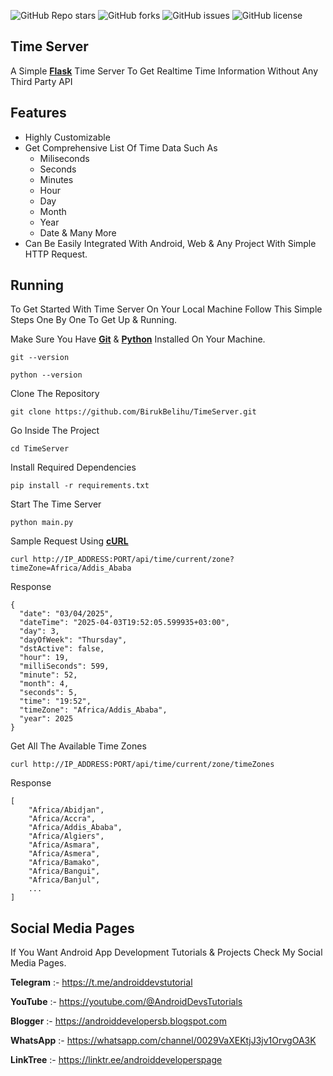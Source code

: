 <!DOCTYPE html>
<html lang="en">
<head>
</head>
<body>

![GitHub Repo stars](https://img.shields.io/github/stars/BirukBelihu/TimeServer)
![GitHub forks](https://img.shields.io/github/forks/BirukBelihu/TimeServer)
![GitHub issues](https://img.shields.io/github/issues/BirukBelihu/TimeServer)
![GitHub license](https://img.shields.io/github/license/BirukBelihu/TimeServer)

<h2>Time Server</h2>

<p>A Simple <b><a href="https://flask.palletsprojects.com/" target="_blank">Flask</a></b> Time Server To Get Realtime Time Information Without Any Third Party API</p>

<p>
<h2>Features</h2>

<ul>
  <li>Highly Customizable</li>
  <li>Get Comprehensive List Of Time Data Such As
    <ul>
    <li>Miliseconds</li>
    <li>Seconds</li>
    <li>Minutes</li>
    <li>Hour</li>
    <li>Day</li>
    <li>Month</li>
    <li>Year</li>
    <li>Date & Many More</li>
    </ul>
  </li>
  <li>Can Be Easily Integrated With Android, Web & Any Project With Simple HTTP Request.</li>
</ul>

 <h2>Running</h2>

To Get Started With Time Server On Your Local Machine Follow This Simple Steps One By One To Get Up & Running.

Make Sure You Have <b><a href="https://git-scm.com/" target="_blank">Git</a></b> & <b><a href="https://python.org" target="_blank">Python</a></b> Installed On Your Machine.

```
git --version
```

```
python --version
```

Clone The Repository

```
git clone https://github.com/BirukBelihu/TimeServer.git
```

Go Inside The Project

```
cd TimeServer
```

Install Required Dependencies

```
pip install -r requirements.txt
```

Start The Time Server

```
python main.py
```

Sample Request Using <b><a href="https://curl.se/" target="_blank">cURL</a></b>

```
curl http://IP_ADDRESS:PORT/api/time/current/zone?timeZone=Africa/Addis_Ababa
```

Response

```
{
  "date": "03/04/2025",
  "dateTime": "2025-04-03T19:52:05.599935+03:00",
  "day": 3,
  "dayOfWeek": "Thursday",
  "dstActive": false,
  "hour": 19,
  "milliSeconds": 599,
  "minute": 52,
  "month": 4,
  "seconds": 5,
  "time": "19:52",
  "timeZone": "Africa/Addis_Ababa",
  "year": 2025
}
```

Get All The Available Time Zones

```
curl http://IP_ADDRESS:PORT/api/time/current/zone/timeZones
```

Response

```
[
    "Africa/Abidjan",
    "Africa/Accra",
    "Africa/Addis_Ababa",
    "Africa/Algiers",
    "Africa/Asmara",
    "Africa/Asmera",
    "Africa/Bamako",
    "Africa/Bangui",
    "Africa/Banjul",
    ...
]
```
</p>

<h2>Social Media Pages</h2>

If You Want Android App Development Tutorials & Projects Check My Social Media Pages.

<b>Telegram</b> :- https://t.me/androiddevstutorial

<b>YouTube</b> :- https://youtube.com/@AndroidDevsTutorials

<b>Blogger</b> :- https://androiddevelopersb.blogspot.com

<b>WhatsApp</b> :- https://whatsapp.com/channel/0029VaXEKtjJ3jv1OrvgOA3K

<b>LinkTree</b> :-
https://linktr.ee/androiddeveloperspage
 </body>
 </html>		


